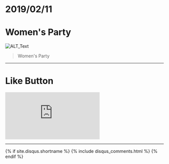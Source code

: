 # 2019/02/11
# Women's Party

![ALT_Text](https://s9443112.github.io/github_blog/2019/2019-02-11/IMG_1486.JPG)

>Women's Party



* * *

# Like Button

<iframe class="lc-margin-top-64 lc-margin-bottom-32 lc-mobile" data-v-b66e9a5a="" frameborder="0" src="https://button.like.co/in/embed/s9443112/button"> </iframe>

* * *

{% if site.disqus.shortname %}
  {% include disqus_comments.html %}
{% endif %}